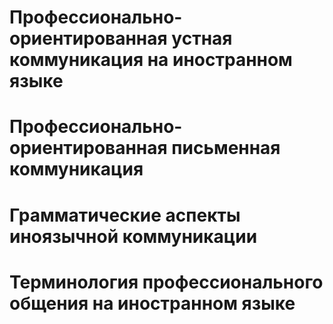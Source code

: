 # Профессионально-ориентированная устная коммуникация на иностранном языке
# Профессионально-ориентированная письменная коммуникация
# Грамматические аспекты иноязычной коммуникации
# Терминология профессионального общения на иностранном языке
